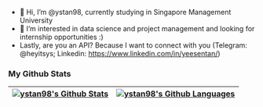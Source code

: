 - 👋 Hi, I’m @ystan98, currently studying in Singapore Management University
- 👀 I’m interested in data science and project management and looking for  internship opportunities :)
- Lastly, are you an API? Because I want to connect with you (Telegram: @heyitsys; Linkedin: https://www.linkedin.com/in/yeesentan/)


### My Github Stats
| <a href='https://github.com/anuraghazra/github-readme-stats#github-stats-card'><img align="center" src="https://github-readme-stats.vercel.app/api?username=ystan98&count_private=true&show_icons=true&theme=buefy&hide_border=true" alt="ystan98's Github Stats" /></a> | <a href='https://github.com/anuraghazra/github-readme-stats#top-languages-card'><img align="center" src="https://github-readme-stats.vercel.app/api/top-langs/?username=ystan98&langs_count=6&layout=compact&theme=buefy&hide_border=true" alt="ystan98's Github Languages" /></a> |
| ------------- | ------------- |


